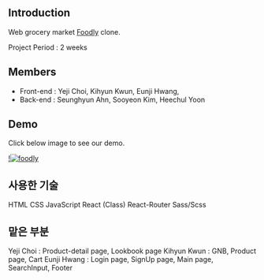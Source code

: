 ## Introduction
Web grocery market [Foodly](https://foodly-store.myshopify.com/) clone.

Project Period : 2 weeks


## Members
- Front-end : Yeji Choi, Kihyun Kwun, Eunji Hwang, 
- Back-end  : Seunghyun Ahn, Sooyeon Kim, Heechul Yoon


## Demo
Click below image to see our demo.

[!<img alt="foodly" src="https://user-images.githubusercontent.com/60338561/123182779-1aeb2600-d4cb-11eb-9c95-c4c4f94295d1.png">](https://www.youtube.com/watch?v=1K8aV-KZMQw)


## 사용한 기술
HTML
CSS
JavaScript
React (Class)
React-Router
Sass/Scss


## 맡은 부분
Yeji Choi   : Product-detail page, Lookbook page
Kihyun Kwun : GNB, Product page, Cart
Eunji Hwang : Login page, SignUp page, Main page, SearchInput, Footer
